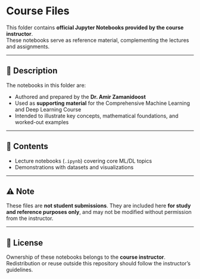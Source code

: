 # Course Files  

This folder contains **official Jupyter Notebooks provided by the course instructor**.  
These notebooks serve as reference material, complementing the lectures and assignments.  

---

## 📌 Description  
The notebooks in this folder are:  
- Authored and prepared by the **Dr. Amir Zamanidoost**  
- Used as **supporting material** for the Comprehensive Machine Learning and Deep Learning Course  
- Intended to illustrate key concepts, mathematical foundations, and worked-out examples  

---

## 📂 Contents  
- Lecture notebooks (`.ipynb`) covering core ML/DL topics  
- Demonstrations with datasets and visualizations  

---

## ⚠️ Note  
These files are **not student submissions**. They are included here **for study and reference purposes only**, and may not be modified without permission from the instructor.  

---

## 📜 License  
Ownership of these notebooks belongs to the **course instructor**. Redistribution or reuse outside this repository should follow the instructor’s guidelines.  
